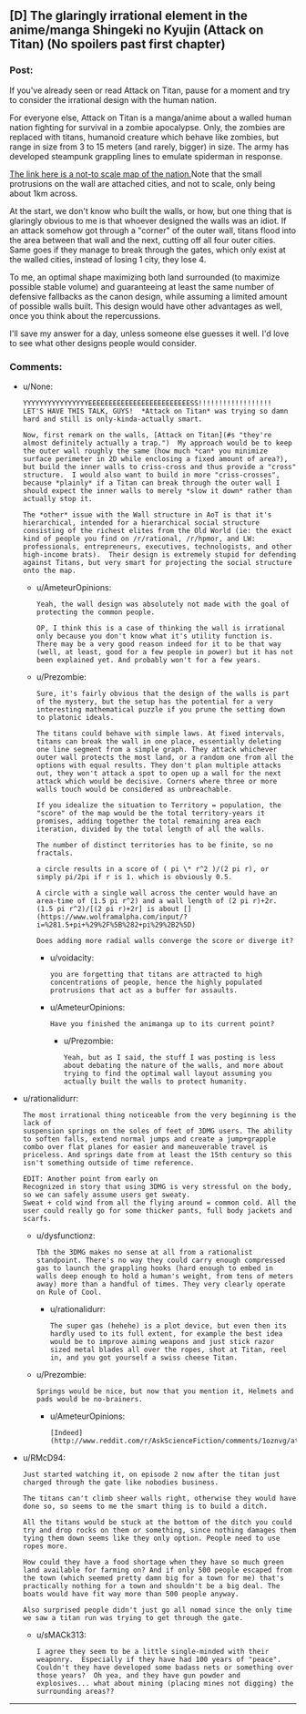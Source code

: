 ## [D] The glaringly irrational element in the anime/manga Shingeki no Kyujin (Attack on Titan) (No spoilers past first chapter)

### Post:

If you've already seen or read Attack on Titan, pause for a moment and try to consider the irrational design with the human nation.

For everyone else, Attack on Titan is a manga/anime about a walled human nation fighting for survival in a zombie apocalypse. Only, the zombies are replaced with titans, humanoid creature which behave like zombies, but range in size from 3 to 15 meters (and rarely, bigger) in size. The army has developed steampunk grappling lines to emulate spiderman in response. 

[The link here is a not-to scale map of the nation.](http://25.media.tumblr.com/461a1266b2f0a44f5f5ba3c03952a74f/tumblr_mrx5qpWuHO1sobh27o2_1280.jpg)Note that the small protrusions on the wall are attached cities, and not to scale, only being about 1km across.

At the start, we don't know who built the walls, or how, but one thing that is glaringly obvious to me is that whoever designed the walls was an idiot. If an attack somehow got through a "corner" of the outer wall, titans flood into the area between that wall and the next, cutting off all four outer cities. Same goes if they manage to break through the gates, which only exist at the walled cities, instead of losing 1 city, they lose 4.

To me, an optimal shape maximizing both land surrounded (to maximize possible stable volume) and guaranteeing at least the same number of defensive fallbacks as the canon design, while assuming a limited amount of possible walls built. This design would have other advantages as well, once you think about the repercussions.

I'll save my answer for a day, unless someone else guesses it well. I'd love to see what other designs people would consider.

### Comments:

- u/None:
  ```
  YYYYYYYYYYYYYYYYEEEEEEEEEEEEEEEEEEEEEEEEESS!!!!!!!!!!!!!!!!!!  LET'S HAVE THIS TALK, GUYS!  *Attack on Titan* was trying so damn hard and still is only-kinda-actually smart.

  Now, first remark on the walls, [Attack on Titan](#s "they're almost definitely actually a trap.")  My approach would be to keep the outer wall roughly the same (how much *can* you minimize surface perimeter in 2D while enclosing a fixed amount of area?), but build the inner walls to criss-cross and thus provide a "cross" structure.  I would also want to build in more "criss-crosses", because *plainly* if a Titan can break through the outer wall I should expect the inner walls to merely *slow it down* rather than actually stop it.

  The *other* issue with the Wall structure in AoT is that it's hierarchical, intended for a hierarchical social structure consisting of the richest elites from the Old World (ie: the exact kind of people you find on /r/rational, /r/hpmor, and LW: professionals, entrepreneurs, executives, technologists, and other high-income brats).  Their design is extremely stupid for defending against Titans, but very smart for projecting the social structure onto the map.
  ```

  - u/AmeteurOpinions:
    ```
    Yeah, the wall design was absolutely not made with the goal of protecting the common people. 

    OP, I think this is a case of thinking the wall is irrational only because you don't know what it's utility function is. There may be a very good reason indeed for it to be that way (well, at least, good for a few people in power) but it has not been explained yet. And probably won't for a few years.
    ```

  - u/Prezombie:
    ```
    Sure, it's fairly obvious that the design of the walls is part of the mystery, but the setup has the potential for a very interesting mathematical puzzle if you prune the setting down to platonic ideals.

    The titans could behave with simple laws. At fixed intervals, titans can break the wall in one place, essentially deleting one line segment from a simple graph. They attack whichever outer wall protects the most land, or a random one from all the options with equal results. They don't plan multiple attacks out, they won't attack a spot to open up a wall for the next attack which would be decisive. Corners where three or more walls touch would be considered as unbreachable.

    If you idealize the situation to Territory = population, the "score" of the map would be the total territory-years it promises, adding together the total remaining area each iteration, divided by the total length of all the walls.

    The number of distinct territories has to be finite, so no fractals.

    a circle results in a score of ( pi \* r^2 )/(2 pi r), or simply pi/2pi if r is 1. which is obviously 0.5.

    A circle with a single wall across the center would have an area-time of (1.5 pi r^2) and a wall length of (2 pi r)+2r. (1.5 pi r^2)/[(2 pi r)+2r] is about [](https://www.wolframalpha.com/input/?i=%281.5+pi+%29%2F%5B%282+pi%29%2B2%5D)

    Does adding more radial walls converge the score or diverge it?
    ```

    - u/voidacity:
      ```
      you are forgetting that titans are attracted to high concentrations of people, hence the highly populated protrusions that act as a buffer for assaults.
      ```

    - u/AmeteurOpinions:
      ```
      Have you finished the animanga up to its current point?
      ```

      - u/Prezombie:
        ```
        Yeah, but as I said, the stuff I was posting is less about debating the nature of the walls, and more about trying to find the optimal wall layout assuming you actually built the walls to protect humanity.
        ```

- u/rationalidurr:
  ```
  The most irrational thing noticeable from the very beginning is the lack of 
  suspension springs on the soles of feet of 3DMG users. The ability to soften falls, extend normal jumps and create a jump+grapple combo over flat planes for easier and maneuverable travel is priceless. And springs date from at least the 15th century so this isn't something outside of time reference.

  EDIT: Another point from early on
  Recognized in story that using 3DMG is very stressful on the body, so we can safely assume users get sweaty.
  Sweat + cold wind from all the flying around = common cold. All the user could really go for some thicker pants, full body jackets and scarfs.
  ```

  - u/dysfunctionz:
    ```
    Tbh the 3DMG makes no sense at all from a rationalist standpoint. There's no way they could carry enough compressed gas to launch the grappling hooks (hard enough to embed in walls deep enough to hold a human's weight, from tens of meters away) more than a handful of times. They very clearly operate on Rule of Cool.
    ```

    - u/rationalidurr:
      ```
      The super gas (hehehe) is a plot device, but even then its hardly used to its full extent, for example the best idea would be to improve aiming weapons and just stick razor sized metal blades all over the ropes, shot at Titan, reel in, and you got yourself a swiss cheese Titan.
      ```

  - u/Prezombie:
    ```
    Springs would be nice, but now that you mention it, Helmets and pads would be no-brainers.
    ```

    - u/AmeteurOpinions:
      ```
      [Indeed](http://www.reddit.com/r/AskScienceFiction/comments/1oznvg/attack_on_titan_why_dont_they_all_wear_helmets/).
      ```

- u/RMcD94:
  ```
  Just started watching it, on episode 2 now after the titan just charged through the gate like nobodies business.

  The titans can't climb sheer walls right, otherwise they would have done so, so seems to me the smart thing is to build a ditch.

  All the titans would be stuck at the bottom of the ditch you could try and drop rocks on them or something, since nothing damages them tying them down seems like they only option. People need to use ropes more.

  How could they have a food shortage when they have so much green land available for farming on? And if only 500 people escaped from the town (which seemed pretty damn big for a town for me) that's practically nothing for a town and shouldn't be a big deal. The boats would have fit way more than 500 people anyway.

  Also surprised people didn't just go all nomad since the only time we saw a titan run was trying to get through the gate.
  ```

  - u/sMACk313:
    ```
    I agree they seem to be a little single-minded with their weaponry.  Especially if they have had 100 years of "peace".  Couldn't they have developed some badass nets or something over those years?  Oh yea, and they have gun powder and explosives... what about mining (placing mines not digging) the surrounding areas??
    ```

---

